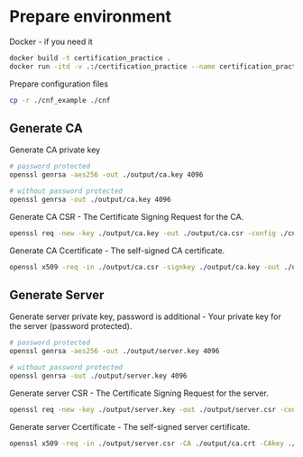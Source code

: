 # Prepare environment

Docker - if you need it
```bash
docker build -t certification_practice .
docker run -itd -v .:/certification_practice --name certification_practice certification_practice
```

Prepare configuration files
```bash
cp -r ./cnf_example ./cnf
```

## Generate CA 

Generate CA private key
```bash
# password protected
openssl genrsa -aes256 -out ./output/ca.key 4096

# without password protected
openssl genrsa -out ./output/ca.key 4096
```

Generate CA CSR - The Certificate Signing Request for the CA.
```bash
openssl req -new -key ./output/ca.key -out ./output/ca.csr -config ./cnf/ca.ini
```

Generate CA Ccertificate - The self-signed CA certificate.
```bash
openssl x509 -req -in ./output/ca.csr -signkey ./output/ca.key -out ./output/ca.crt -days 36500 -extensions v3_ca -extfile ./cnf/ca.ini
```

## Generate Server

Generate server private key, password is additional - Your private key for the server (password protected).
```bash
# password protected
openssl genrsa -aes256 -out ./output/server.key 4096

# without password protected
openssl genrsa -out ./output/server.key 4096
```

Generate server CSR - The Certificate Signing Request for the server.
```bash
openssl req -new -key ./output/server.key -out ./output/server.csr -config ./cnf/server.ini
```

Generate server Ccertificate - The self-signed server certificate.
```bash
openssl x509 -req -in ./output/server.csr -CA ./output/ca.crt -CAkey ./output/ca.key -CAcreateserial -out ./output/server.crt -days 36500 -extensions v3_req -extfile ./cnf/server.ini
```

